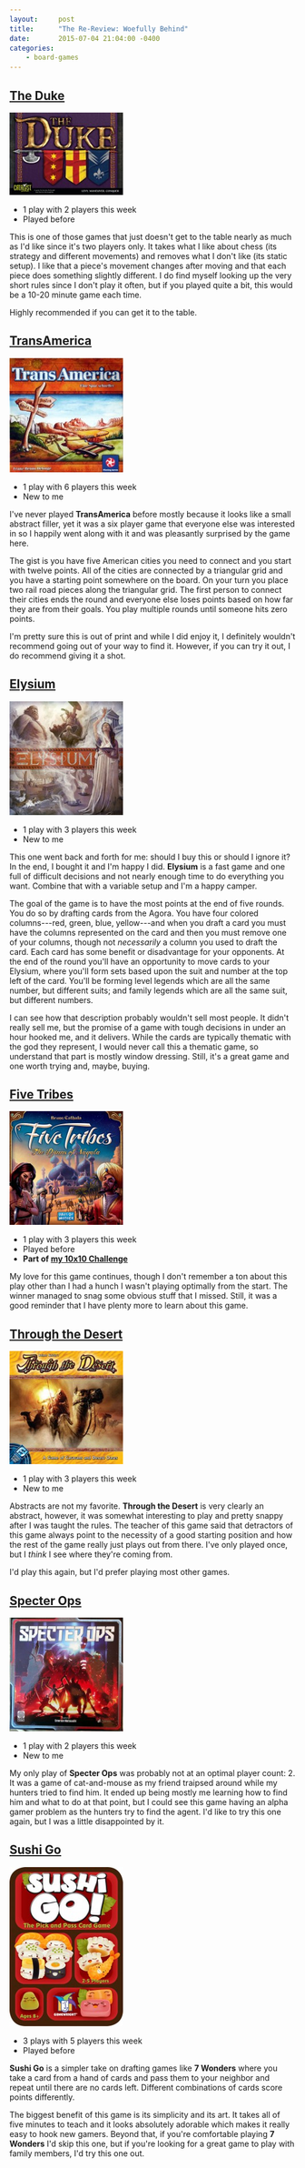 ```yaml
---
layout:     post
title:      "The Re-Review: Woefully Behind"
date:       2015-07-04 21:04:00 -0400
categories:
    - board-games
---
```

## [The Duke](https://boardgamegeek.com/boardgame/36235/duke)

![The Duke](../assets/covers/the-duke.jpg)

- 1 play with 2 players this week
- Played before

This is one of those games that just doesn't get to the table nearly as much as I'd like since it's two players only. It takes what I like about chess (its strategy and different movements) and removes what I don't like (its static setup). I like that a piece's movement changes after moving and that each piece does something slightly different. I do find myself looking up the very short rules since I don't play it often, but if you played quite a bit, this would be a 10-20 minute game each time.

Highly recommended if you can get it to the table.

## [TransAmerica](https://boardgamegeek.com/boardgame/2842/transamerica)

![Transamerica](../assets/covers/transamerica.jpg)

- 1 play with 6 players this week
- New to me

I've never played **TransAmerica** before mostly because it looks like a small abstract filler, yet it was a six player game that everyone else was interested in so I happily went along with it and was pleasantly surprised by the game here.

The gist is you have five American cities you need to connect and you start with twelve points. All of the cities are connected by a triangular grid and you have a starting point somewhere on the board. On your turn you place two rail road pieces along the triangular grid. The first person to connect their cities ends the round and everyone else loses points based on how far they are from their goals. You play multiple rounds until someone hits zero points.

I'm pretty sure this is out of print and while I did enjoy it, I  definitely wouldn't recommend going out of your way to find it. However, if you can try it out, I do recommend giving it a shot.

## [Elysium](https://boardgamegeek.com/boardgame/163968/elysium)

![Elysium](../assets/covers/elysium.jpg)

- 1 play with 3 players this week
- New to me

This one went back and forth for me: should I buy this or should I ignore it? In the end, I bought it and I'm happy I did. **Elysium** is a fast game and one full of difficult decisions and not nearly enough time to do everything you want. Combine that with a variable setup and I'm a happy camper.

The goal of the game is to have the most points at the end of five rounds. You do so by drafting cards from the Agora. You have four colored columns---red, green, blue, yellow---and when you draft a card you must have the columns represented on the card and then you must remove one of your columns, though not *necessarily* a column you used to draft the card. Each card has some benefit or disadvantage for your opponents. At the end of the round you'll have an opportunity to move cards to your Elysium, where you'll form sets based upon the suit and number at the top left of the card. You'll be forming level legends which are all the same number, but different suits; and family legends which are all the same suit, but different numbers.

I can see how that description probably wouldn't sell most people. It didn't really sell me, but the promise of a game with tough decisions in under an hour hooked me, and it delivers. While the cards are typically thematic with the god they represent, I would never call this a thematic game, so understand that part is mostly window dressing. Still, it's a great game and one worth trying and, maybe, buying.

## [Five Tribes](https://boardgamegeek.com/boardgame/157354/five-tribes)

![Five Tribes](../assets/covers/five-tribes.jpg)

- 1 play with 3 players this week
- Played before
- **Part of [my 10x10 Challenge](https://boardgamegeek.com/geeklist/183527/wesbakers-2015-10x10-hardcore-challenge)**

My love for this game continues, though I don't remember a ton about this play other than I had a hunch I wasn't playing optimally from the start. The winner managed to snag some obvious stuff that I missed. Still, it was a good reminder that I have plenty more to learn about this game.

## [Through the Desert](https://boardgamegeek.com/boardgame/503/through-desert)

![Through the Desert](../assets/covers/through-the-desert.jpg)

- 1 play with 3 players this week
- New to me

Abstracts are not my favorite. **Through the Desert** is very clearly an abstract, however, it was somewhat interesting to play and pretty snappy after I was taught the rules. The teacher of this game said that detractors of this game always point to the necessity of a good starting position and how the rest of the game really just plays out from there. I've only played once, but I *think* I see where they're coming from.

I'd play this again, but I'd prefer playing most other games.

## [Specter Ops](https://boardgamegeek.com/boardgame/155624/specter-ops)

![Specter Ops](../assets/covers/specter-ops.jpg)

- 1 play with 2 players this week
- New to me

My only play of **Specter Ops** was probably not at an optimal player count: 2. It was a game of cat-and-mouse as my friend traipsed around while my hunters tried to find him. It ended up being mostly me learning how to find him and what to do at that point, but I could see this game having an alpha gamer problem as the hunters try to find the agent. I'd like to try this one again, but I was a little disappointed by it.

## [Sushi Go](https://boardgamegeek.com/boardgame/133473/sushi-go)

![Specter Ops](../assets/covers/sushi-go.jpg)

- 3 plays with 5 players this week
- Played before

**Sushi Go** is a simpler take on drafting games like **7 Wonders** where you take a card from a hand of cards and pass them to your neighbor and repeat until there are no cards left. Different combinations of cards score points differently.

The biggest benefit of this game is its simplicity and its art. It takes all of five minutes to teach and it looks absolutely adorable which makes it really easy to hook new gamers. Beyond that, if you're comfortable playing **7 Wonders** I'd skip this one, but if you're looking for a great game to play with family members, I'd try this one out.
